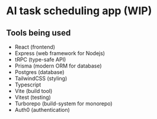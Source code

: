 # AI task scheduling app (WIP)

## Tools being used
- React (frontend)
- Express (web framework for Nodejs)
- tRPC (type-safe API)
- Prisma (modern ORM for database)
- Postgres (database)
- TailwindCSS (styling)
- Typescript
- Vite (build tool)
- Vitest (testing)
- Turborepo (build-system for monorepo)
- Auth0 (authentication)
